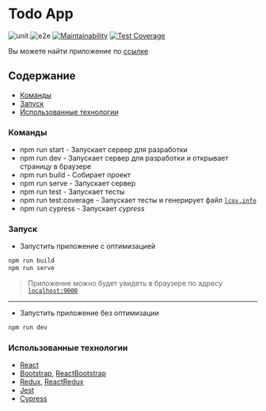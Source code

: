 # Todo App

![unit](https://github.com/Gerpea/react-todo/actions/workflows/unit-test.yml/badge.svg)
![e2e](https://github.com/Gerpea/react-todo/actions/workflows/e2e-test.yml/badge.svg)
[![Maintainability](https://api.codeclimate.com/v1/badges/9383382e6a066be614b6/maintainability)](https://codeclimate.com/github/Gerpea/react-todo/maintainability)
[![Test Coverage](https://api.codeclimate.com/v1/badges/9383382e6a066be614b6/test_coverage)](https://codeclimate.com/github/Gerpea/react-todo/test_coverage)

Вы можете найти приложение по [ссылке](https://gerpea.github.io/react-todo/)

## Содержание

- [Команды](#команды)
- [Запуск](#запуск)
- [Использованные технологии](#использованные-технологии)

### Команды

- npm run start - Запускает сервер для разработки
- npm run dev - Запускает сервер для разработки и открывает страницу в браузере
- npm run build - Собирает проект
- npm run serve - Запускает сервер
- npm run test - Запускает тесты
- npm run test:coverage - Запускает тесты и генерирует файл [`lcov.info`](https://github.com/linux-test-project/lcov)
- npm run cypress - Запускает _cypress_

### Запуск

- Запустить приложение с оптимизацией

```bash
npm run build
npm run serve
```

> Приложение можно будет увидеть в браузере по адресу [`localhost:9000`](http://localhost:9000)

---

- Запустить приложение без оптимизации

```bash
npm run dev
```

### Использованные технологии

- [React](https://reactjs.org/)
- [Bootstrap](https://getbootstrap.com/), [ReactBootstrap](https://react-bootstrap.github.io/)
- [Redux](https://redux.js.org/), [ReactRedux](https://react-redux.js.org/)
- [Jest](https://jestjs.io/)
- [Cypress](https://www.cypress.io/)
